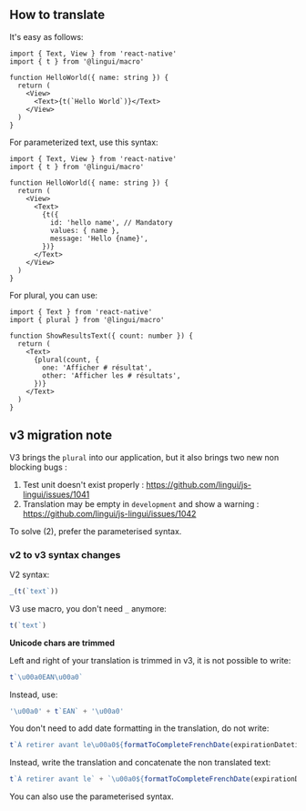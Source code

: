 ## How to translate

It's easy as follows:

```tsx
import { Text, View } from 'react-native'
import { t } from '@lingui/macro'

function HelloWorld({ name: string }) {
  return (
    <View>
      <Text>{t(`Hello World`)}</Text>
    </View>
  )
}
```

For parameterized text, use this syntax:

```tsx
import { Text, View } from 'react-native'
import { t } from '@lingui/macro'

function HelloWorld({ name: string }) {
  return (
    <View>
      <Text>
        {t({
          id: 'hello name', // Mandatory
          values: { name },
          message: 'Hello {name}',
        })}
      </Text>
    </View>
  )
}
```

For plural, you can use:

```tsx
import { Text } from 'react-native'
import { plural } from '@lingui/macro'

function ShowResultsText({ count: number }) {
  return (
    <Text>
      {plural(count, {
        one: 'Afficher # résultat',
        other: 'Afficher les # résultats',
      })}
    </Text>
  )
}
```

## v3 migration note

V3 brings the `plural` into our application, but it also brings two new non blocking bugs :

1. Test unit doesn't exist properly : https://github.com/lingui/js-lingui/issues/1041
2. Translation may be empty in `development` and show a warning : https://github.com/lingui/js-lingui/issues/1042

To solve (2), prefer the parameterised syntax.

### v2 to v3 syntax changes

V2 syntax:

```jsx
_(t(`text`))
```

V3 use macro, you don't need `_` anymore:

```jsx
t(`text`)
```

**Unicode chars are trimmed**

Left and right of your translation is trimmed in v3, it is not possible to write:

```jsx
t`\u00a0EAN\u00a0`
```

Instead, use:

```jsx
'\u00a0' + t`EAN` + '\u00a0'
```

You don't need to add date formatting in the translation, do not write:

```jsx
t`À retirer avant le\u00a0${formatToCompleteFrenchDate(expirationDatetime, false)}`
```

Instead, write the translation and concatenate the non translated text:

```jsx
t`À retirer avant le` + `\u00a0${formatToCompleteFrenchDate(expirationDatetime, false)}`
```

You can also use the parameterised syntax.
